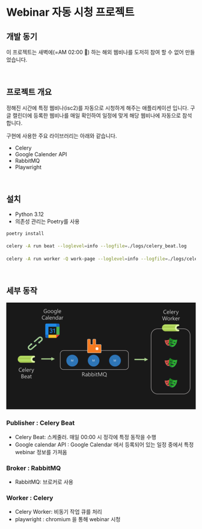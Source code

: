 # Webinar 자동 시청 프로젝트

## 개발 동기

이 프로젝트는 새벽에(=AM 02:00 🤣) 하는 해외 웹비나를 도저히 참여 할 수 없어 만들었습니다.

<br/>

## 프로젝트 개요

정해진 시간에 특정 웹비나(isc2)를 자동으로 시청하게 해주는 애플리케이션 입니다. 구글 캘린더에 등록한 웹비나를 매일 확인하여 일정에 맞게 해당 웹비나에 자동으로 참석 합니다.

구현에 사용한 주요 라이브러리는 아래와 같습니다.

- Celery
- Google Calender API
- RabbitMQ
- Playwright

<br/>

## 설치

- Python 3.12
- 의존성 관리는 Poetry를 사용

```sh
poetry install

celery -A run beat --loglevel=info --logfile=./logs/celery_beat.log

celery -A run worker -Q work-page --loglevel=info --logfile=./logs/celery_worker.log
```

<br/>

## 세부 동작

![architecture](asset/img/architecture.png)

### Publisher : Celery Beat

- Celery Beat: 스케줄러. 매일 00:00 시 정각에 특정 동작을 수행
- Google calendar API : Google Calendar 에서 등록되어 있는 일정 중에서 특정 webinar 정보를 가져옴

### Broker : RabbitMQ

- RabbitMQ: 브로커로 사용

### Worker : Celery

- Celery Worker: 비동기 작업 큐를 처리
- playwright : chromium 을 통해 webinar 시청
